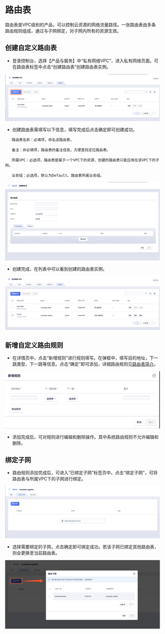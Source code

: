 

# 路由表

路由表是VPC级别的产品，可以控制云资源的网络流量路径。一张路由表由多条路由规则组成，通过与子网绑定，对子网内所有的资源生效。

## 创建自定义路由表

-  登录控制台，选择【产品与服务】中“私有网络VPC”，进入私有网络页面。可在路由表标签中点击“创建路由表”创建路由表实例。

![image](/images/guide/创建路由表.png)

-  创建路由表需填写以下信息，填写完成后点击确定即可创建成功。



``` 
   路由表名称：必填项，命名该路由表。
  
   备注：非必填项，路由表的备注信息，方便查找定位路由表。
 
   所属VPC：必选项，路由表是属于一个VPC下的资源，创建的路由表只能应用在该VPC下的子网。
  
   业务组：必选项，默认为Default。路由表所属业务组。
```

![image](/images/guide/创建路由表1.png)

-  创建完成，在列表中可以看到创建的路由表实例。

![image](/images/guide/路由表展示.png)

## 新增自定义路由规则

-  在详情页中，点击“新增规则”进行规则填写。在弹框中，填写目的地址，下一跳类型、下一跳等信息。点击“确定”即可添加，详细路由规则见[路由表简介](https://docs.ucloud.cn/vpc/introduction/routetable)。

![image](/images/guide/新增规则.png)

-  添加完成后，可对规则进行编辑和删除操作。其中系统路由规则不允许编辑和删除。

## 绑定子网

-  路由规则添加完成后，可进入“已绑定子网”标签页中。点击“绑定子网”，可将路由表与所属VPC下的子网进行绑定。

![image](/images/guide/已绑定子网.png)

-  选择需要绑定的子网，点击确定即可绑定成功。若该子网已绑定其他路由表，则会更换至当前路由表。

![image](/images/guide/绑定子网.png)
